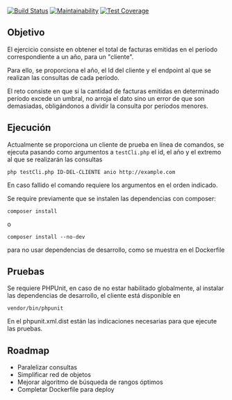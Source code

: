[![Build Status](https://travis-ci.org/tzkmx/facturas-consulta-ejercicio.svg?branch=master)](https://travis-ci.org/tzkmx/facturas-consulta-ejercicio)
[![Maintainability](https://api.codeclimate.com/v1/badges/a5d4977f32e60338cf27/maintainability)](https://codeclimate.com/github/tzkmx/facturas-consulta-ejercicio/maintainability)
[![Test Coverage](https://api.codeclimate.com/v1/badges/a5d4977f32e60338cf27/test_coverage)](https://codeclimate.com/github/tzkmx/facturas-consulta-ejercicio/test_coverage)

## Objetivo

El ejercicio consiste en obtener el total de facturas emitidas
en el período correspondiente a un año, para un "cliente".

Para ello, se proporciona el año, el Id del cliente y el endpoint
al que se realizan las consultas de cada período.

El reto consiste en que si la cantidad de facturas emitidas en
determinado período excede un umbral, no arroja el dato sino un
error de que son demasiadas, obligándonos a dividir la consulta
por períodos menores.

## Ejecución

Actualmente se proporciona un cliente de prueba en línea de comandos,
se ejecuta pasando como argumentos a `testCli.php` el id, el año y
el extremo al que se realizarán las consultas

    php testCli.php ID-DEL-CLIENTE anio http://example.com

En caso fallido el comando requiere los argumentos en el orden indicado.

Se require previamente que se instalen las dependencias con composer:

    composer install

o

    composer install --no-dev

para no usar dependencias de desarrollo, como se muestra en el Dockerfile

## Pruebas

Se requiere PHPUnit, en caso de no estar habilitado globalmente,
al instalar las dependencias de desarrollo, el cliente está disponible
en

    vendor/bin/phpunit


En el phpunit.xml.dist están las indicaciones necesarias para que ejecute las pruebas.


## Roadmap

- Paralelizar consultas
- Simplificar red de objetos
- Mejorar algoritmo de búsqueda de rangos óptimos
- Completar Dockerfile para deploy
